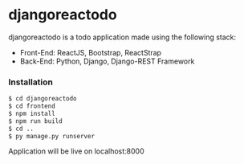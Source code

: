 # djangoreactodo

djangoreactodo is a todo application made using the following stack:
  - Front-End: ReactJS, Bootstrap, ReactStrap
  - Back-End: Python, Django, Django-REST Framework
  
### Installation
```sh
$ cd djangoreactodo
$ cd frontend
$ npm install
$ npm run build
$ cd ..
$ py manage.py runserver
```

Application will be live on localhost:8000

